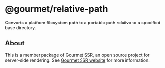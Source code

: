 # @gourmet/relative-path
Converts a platform filesystem path to a portable path relative to a specified base directory.
## About
This is a member package of Gourmet SSR, an open source project for server-side rendering.
See [Gourmet SSR website](https://ssr.gourmetjs.org) for more information.
